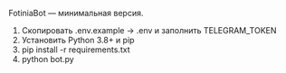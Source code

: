 FotiniaBot — минимальная версия.

1) Скопировать .env.example -> .env и заполнить TELEGRAM_TOKEN
2) Установить Python 3.8+ и pip
3) pip install -r requirements.txt
4) python bot.py
